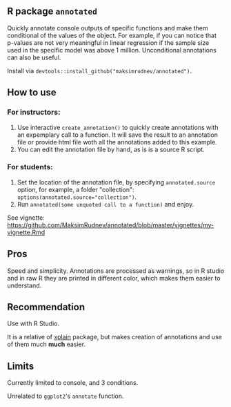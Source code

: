 ## R package `annotated` 

Quickly annotate console outputs of specific functions and make them conditional of the values of the object. For example, if you can notice that p-values are not very meaningful in linear regression if the sample size used in the specific model was above 1 million. Unconditional annotations can also be useful.

Install via `devtools::install_github("maksimrudnev/annotated")`.

## How to use

### For instructors:

1. Use interactive `create_annotation()` to quickly create annotations with an expemplary call to a function. It will save the result to an annotation file or provide html file woth all the annotations added to this example.
2. You can edit the annotation file by hand, as is is a source R script.

### For students:

1. Set the location of the annotation file, by specifying `annotated.source` option, for example, a folder "collection": `options(annotated.source="collection")`.
2. Run `annotated(some unquoted call to a function)` and enjoy.

See vignette: https://github.com/MaksimRudnev/annotated/blob/master/vignettes/my-vignette.Rmd

## Pros

Speed and simplicity.
Annotations are processed as warnings, so in R studio and in raw R they are printed in different color, which makes them easier to understand.

## Recommendation

Use with R Studio.

It is a relative of [xplain](http://www.zuckarelli.de/xplain/index.html) package, but makes creation of annotations and use of them much **much** easier.

## Limits

Currently limited to console, and 3 conditions.

Unrelated to `ggplot2`'s `annotate` function.
